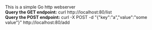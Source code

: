 This is a simple Go http webserver</br>
**Query the GET endpoint:** curl http://localhost:80/list</br>
**Query the POST endpoint:** curl -X POST -d "{\"key\":\"a\",\"value\":\"some value\"}" http://localhost:80/add</br>
